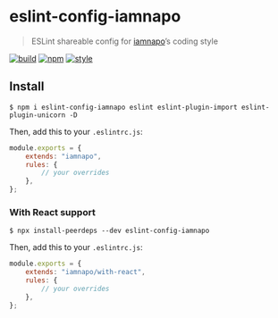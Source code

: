 # eslint-config-iamnapo

> ESLint shareable config for [iamnapo](https://iamnapo.me)’s coding style

[![build](https://img.shields.io/github/workflow/status/iamnapo/eslint-config-iamnapo/ci?style=for-the-badge&logo=github&label=)](https://github.com/iamnapo/eslint-config-iamnapo/actions) [![npm](https://img.shields.io/npm/v/eslint-config-iamnapo.svg?style=for-the-badge&logo=npm&label=)](https://www.npmjs.com/package/eslint-config-iamnapo) [![style](https://img.shields.io/badge/code%20style-iamnapo-cyan.svg?style=for-the-badge)](https://iamnapo.me)

## Install

```console
$ npm i eslint-config-iamnapo eslint eslint-plugin-import eslint-plugin-unicorn -D
```

Then, add this to your `.eslintrc.js`:

```js
module.exports = {
	extends: "iamnapo",
	rules: {
		// your overrides
	},
};
```

### With React support

```console
$ npx install-peerdeps --dev eslint-config-iamnapo
```

Then, add this to your `.eslintrc.js`:

```js
module.exports = {
	extends: "iamnapo/with-react",
	rules: {
		// your overrides
	},
};
```
